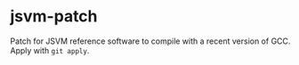 jsvm-patch
==========

Patch for JSVM reference software to compile with a recent version of GCC.
Apply with `git apply`.
